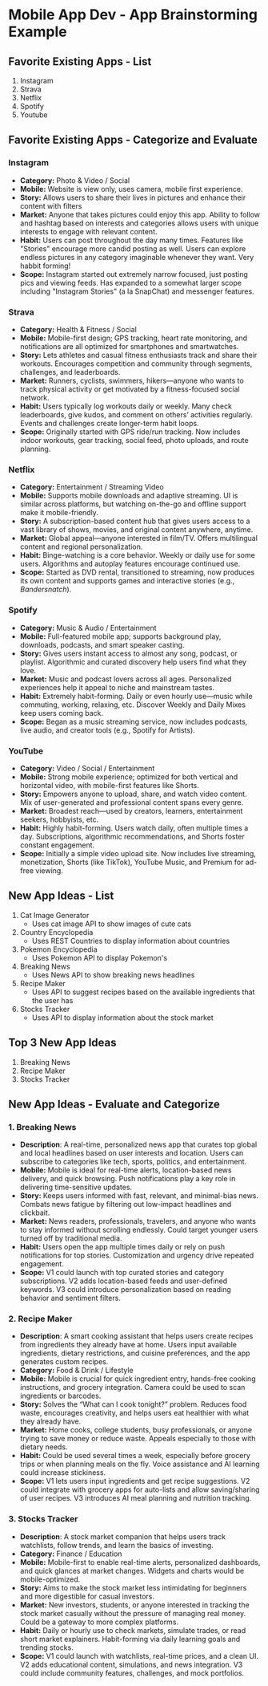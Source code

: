 Mobile App Dev - App Brainstorming Example
===

## Favorite Existing Apps - List
1. Instagram
1. Strava
1. Netflix
1. Spotify
1. Youtube

## Favorite Existing Apps - Categorize and Evaluate
### Instagram
   - **Category:** Photo & Video / Social 
   - **Mobile:** Website is view only, uses camera, mobile first experience.
   - **Story:** Allows users to share their lives in pictures and enhance their content with filters
   - **Market:** Anyone that takes pictures could enjoy this app. Ability to follow and hashtag based on interests and categories allows users with unique interests to engage with relevant content.
   - **Habit:** Users can post throughout the day many times. Features like "Stories" encourage more candid posting as well. Users can explore endless pictures in any category imaginable whenever they want. Very habbit forming!
   - **Scope:** Instagram started out extremely narrow focused, just posting pics and viewing feeds. Has expanded to a somewhat larger scope including "Instagram Stories" (a la SnapChat) and messenger features.

### Strava
- **Category:** Health & Fitness / Social  
- **Mobile:** Mobile-first design; GPS tracking, heart rate monitoring, and notifications are all optimized for smartphones and smartwatches.  
- **Story:** Lets athletes and casual fitness enthusiasts track and share their workouts. Encourages competition and community through segments, challenges, and leaderboards.  
- **Market:** Runners, cyclists, swimmers, hikers—anyone who wants to track physical activity or get motivated by a fitness-focused social network.  
- **Habit:** Users typically log workouts daily or weekly. Many check leaderboards, give kudos, and comment on others’ activities regularly. Events and challenges create longer-term habit loops.  
- **Scope:** Originally started with GPS ride/run tracking. Now includes indoor workouts, gear tracking, social feed, photo uploads, and route planning.  

### Netflix
- **Category:** Entertainment / Streaming Video  
- **Mobile:** Supports mobile downloads and adaptive streaming. UI is similar across platforms, but watching on-the-go and offline support make it mobile-friendly.  
- **Story:** A subscription-based content hub that gives users access to a vast library of shows, movies, and original content anywhere, anytime.  
- **Market:** Global appeal—anyone interested in film/TV. Offers multilingual content and regional personalization.  
- **Habit:** Binge-watching is a core behavior. Weekly or daily use for some users. Algorithms and autoplay features encourage continued use.  
- **Scope:** Started as DVD rental, transitioned to streaming, now produces its own content and supports games and interactive stories (e.g., *Bandersnatch*).  

### Spotify
- **Category:** Music & Audio / Entertainment  
- **Mobile:** Full-featured mobile app; supports background play, downloads, podcasts, and smart speaker casting.  
- **Story:** Gives users instant access to almost any song, podcast, or playlist. Algorithmic and curated discovery help users find what they love.  
- **Market:** Music and podcast lovers across all ages. Personalized experiences help it appeal to niche and mainstream tastes.  
- **Habit:** Extremely habit-forming. Daily or even hourly use—music while commuting, working, relaxing, etc. Discover Weekly and Daily Mixes keep users coming back.  
- **Scope:** Began as a music streaming service, now includes podcasts, live audio, and creator tools (e.g., Spotify for Artists).  

### YouTube
- **Category:** Video / Social / Entertainment  
- **Mobile:** Strong mobile experience; optimized for both vertical and horizontal video, with mobile-first features like Shorts.  
- **Story:** Empowers anyone to upload, share, and watch video content. Mix of user-generated and professional content spans every genre.  
- **Market:** Broadest reach—used by creators, learners, entertainment seekers, hobbyists, etc.  
- **Habit:** Highly habit-forming. Users watch daily, often multiple times a day. Subscriptions, algorithmic recommendations, and Shorts foster constant engagement.  
- **Scope:** Initially a simple video upload site. Now includes live streaming, monetization, Shorts (like TikTok), YouTube Music, and Premium for ad-free viewing.  

## New App Ideas - List
1. Cat Image Generator
   - Uses cat image API to show images of cute cats
2. Country Encyclopedia
   - Uses REST Countries to display information about countries
3. Pokemon Encyclopedia
   - Uses Pokemon API to display Pokemon's
4. Breaking News
   - Uses News API to show breaking news headlines
5. Recipe Maker
   - Uses API to suggest recipes based on the available ingredients that the user has
6. Stocks Tracker
   - Uses API to display information about the stock market

## Top 3 New App Ideas
1. Breaking News
2. Recipe Maker
3. Stocks Tracker

## New App Ideas - Evaluate and Categorize

### 1. Breaking News
- **Description**: A real-time, personalized news app that curates top global and local headlines based on user interests and location. Users can subscribe to categories like tech, sports, politics, and entertainment.
- **Mobile:** Mobile is ideal for real-time alerts, location-based news delivery, and quick browsing. Push notifications play a key role in delivering time-sensitive updates.  
- **Story:** Keeps users informed with fast, relevant, and minimal-bias news. Combats news fatigue by filtering out low-impact headlines and clickbait.  
- **Market:** News readers, professionals, travelers, and anyone who wants to stay informed without scrolling endlessly. Could target younger users turned off by traditional media.  
- **Habit:** Users open the app multiple times daily or rely on push notifications for top stories. Customization and urgency drive repeated engagement.  
- **Scope:** V1 could launch with top curated stories and category subscriptions. V2 adds location-based feeds and user-defined keywords. V3 could introduce personalization based on reading behavior and sentiment filters.

### 2. Recipe Maker
- **Description**: A smart cooking assistant that helps users create recipes from ingredients they already have at home. Users input available ingredients, dietary restrictions, and cuisine preferences, and the app generates custom recipes.
- **Category:** Food & Drink / Lifestyle  
- **Mobile:** Mobile is crucial for quick ingredient entry, hands-free cooking instructions, and grocery integration. Camera could be used to scan ingredients or barcodes.  
- **Story:** Solves the “What can I cook tonight?” problem. Reduces food waste, encourages creativity, and helps users eat healthier with what they already have.  
- **Market:** Home cooks, college students, busy professionals, or anyone trying to save money or reduce waste. Appeals especially to those with dietary needs.  
- **Habit:** Could be used several times a week, especially before grocery trips or when planning meals on the fly. Voice assistance and AI learning could increase stickiness.  
- **Scope:** V1 lets users input ingredients and get recipe suggestions. V2 could integrate with grocery apps for auto-lists and allow saving/sharing of user recipes. V3 introduces AI meal planning and nutrition tracking.

### 3. Stocks Tracker
- **Description**: A stock market companion that helps users track watchlists, follow trends, and learn the basics of investing. 
- **Category:** Finance / Education  
- **Mobile:** Mobile-first to enable real-time alerts, personalized dashboards, and quick glances at market changes. Widgets and charts would be mobile-optimized.  
- **Story:** Aims to make the stock market less intimidating for beginners and more digestible for casual investors.
- **Market:** New investors, students, or anyone interested in tracking the stock market casually without the pressure of managing real money. Could be a gateway to more complex platforms.  
- **Habit:** Daily or hourly use to check markets, simulate trades, or read short market explainers. Habit-forming via daily learning goals and trending stocks.  
- **Scope:** V1 could launch with watchlists, real-time prices, and a clean UI. V2 adds educational content, simulations, and news integration. V3 could include community features, challenges, and mock portfolios.
